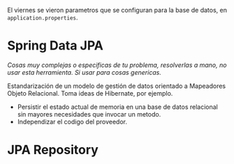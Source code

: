 El viernes se vieron parametros que se configuran para la base de datos, en `application.properties`.

# Spring Data JPA
*Cosas muy complejas o especificas de tu problema, resolverlas a mano, no usar esta herramienta. Si usar para cosas genericas.*

Estandarización de un modelo de gestión de datos orientado a Mapeadores Objeto Relacional. Toma ideas de Hibernate, por ejemplo.

+ Persistir el estado actual de memoria en una base de datos relacional sin mayores necesidades que invocar un metodo.
+ Independizar el codigo del proveedor.

# JPA Repository


